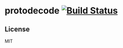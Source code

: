 protodecode [![Build Status](https://drone.io/github.com/PreetamJinka/protodecode/status.png)](https://drone.io/github.com/PreetamJinka/protodecode/latest)
====

License
---
MIT
